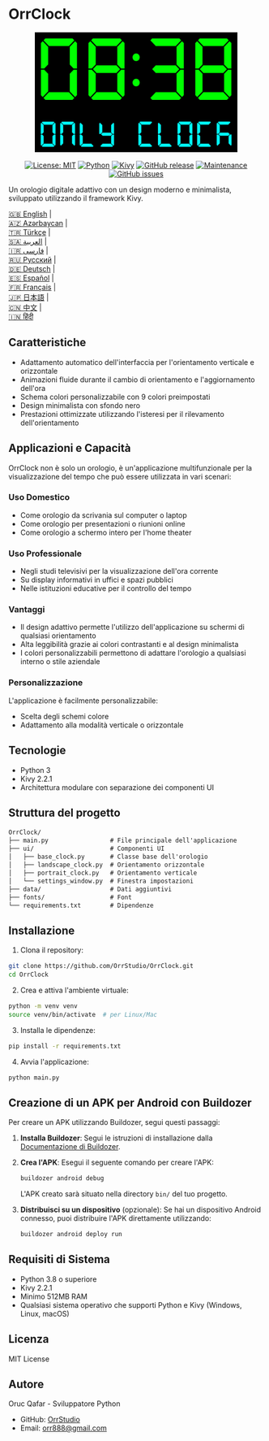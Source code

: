 # OrrClock

<div align="center">
  <img src="../images/logo.png" alt="OrrClock Logo" width="400"/>
</div>

<div align="center">
  
[![License: MIT](https://img.shields.io/badge/License-MIT-yellow.svg)](https://opensource.org/licenses/MIT)
[![Python](https://img.shields.io/badge/Python-3.8%2B-blue)](https://www.python.org/)
[![Kivy](https://img.shields.io/badge/Kivy-2.2.1-brightgreen)](https://kivy.org/)
[![GitHub release](https://img.shields.io/badge/Release-v1.0.0-blue)](https://github.com/OrrStudio/OrrClock/releases)
[![Maintenance](https://img.shields.io/badge/Maintained%3F-yes-green.svg)](https://github.com/OrrStudio/OrrClock/graphs/commit-activity)
[![GitHub issues](https://img.shields.io/github/issues/OrrStudio/OrrClock)](https://github.com/OrrStudio/OrrClock/issues)

</div>

Un orologio digitale adattivo con un design moderno e minimalista, sviluppato utilizzando il framework Kivy.

[🇬🇧 English](../README.md) |  
[🇦🇿 Azərbaycan](README.az.md) |  
[🇹🇷 Türkçe](README.tr.md) |  
[🇸🇦 العربية](README.ar.md) |  
[🇮🇷 فارسی](README.fa.md) |  
[🇷🇺 Русский](README.ru.md) |  
[🇩🇪 Deutsch](README.de.md) |  
[🇪🇸 Español](README.es.md) |  
[🇫🇷 Français](README.fr.md) |  
[🇯🇵 日本語](README.ja.md) |  
[🇨🇳 中文](README.zh.md) |  
[🇮🇳 हिंदी](README.hi.md)

## Caratteristiche

- Adattamento automatico dell'interfaccia per l'orientamento verticale e orizzontale
- Animazioni fluide durante il cambio di orientamento e l'aggiornamento dell'ora
- Schema colori personalizzabile con 9 colori preimpostati
- Design minimalista con sfondo nero
- Prestazioni ottimizzate utilizzando l'isteresi per il rilevamento dell'orientamento

## Applicazioni e Capacità

OrrClock non è solo un orologio, è un'applicazione multifunzionale per la visualizzazione del tempo che può essere utilizzata in vari scenari:

### Uso Domestico
- Come orologio da scrivania sul computer o laptop
- Come orologio per presentazioni o riunioni online
- Come orologio a schermo intero per l'home theater

### Uso Professionale
- Negli studi televisivi per la visualizzazione dell'ora corrente
- Su display informativi in uffici e spazi pubblici
- Nelle istituzioni educative per il controllo del tempo

### Vantaggi
- Il design adattivo permette l'utilizzo dell'applicazione su schermi di qualsiasi orientamento
- Alta leggibilità grazie ai colori contrastanti e al design minimalista
- I colori personalizzabili permettono di adattare l'orologio a qualsiasi interno o stile aziendale

### Personalizzazione
L'applicazione è facilmente personalizzabile:
- Scelta degli schemi colore
- Adattamento alla modalità verticale o orizzontale

## Tecnologie

- Python 3
- Kivy 2.2.1
- Architettura modulare con separazione dei componenti UI

## Struttura del progetto

```
OrrClock/
├── main.py                 # File principale dell'applicazione
├── ui/                     # Componenti UI
│   ├── base_clock.py       # Classe base dell'orologio
│   ├── landscape_clock.py  # Orientamento orizzontale
│   ├── portrait_clock.py   # Orientamento verticale
│   └── settings_window.py  # Finestra impostazioni
├── data/                   # Dati aggiuntivi
├── fonts/                  # Font
└── requirements.txt        # Dipendenze
```

## Installazione

1. Clona il repository:
```bash
git clone https://github.com/OrrStudio/OrrClock.git
cd OrrClock
```

2. Crea e attiva l'ambiente virtuale:
```bash
python -m venv venv
source venv/bin/activate  # per Linux/Mac
```

3. Installa le dipendenze:
```bash
pip install -r requirements.txt
```

4. Avvia l'applicazione:
```bash
python main.py
```

## Creazione di un APK per Android con Buildozer

Per creare un APK utilizzando Buildozer, segui questi passaggi:

1. **Installa Buildozer**:
   Segui le istruzioni di installazione dalla [Documentazione di Buildozer](https://buildozer.readthedocs.io/en/latest/installation.html).

2. **Crea l'APK**:
   Esegui il seguente comando per creare l'APK:
   ```bash
   buildozer android debug
   ```
   L'APK creato sarà situato nella directory `bin/` del tuo progetto.

3. **Distribuisci su un dispositivo** (opzionale):
   Se hai un dispositivo Android connesso, puoi distribuire l'APK direttamente utilizzando:
   ```bash
   buildozer android deploy run
   ```

## Requisiti di Sistema

- Python 3.8 o superiore
- Kivy 2.2.1
- Minimo 512MB RAM
- Qualsiasi sistema operativo che supporti Python e Kivy (Windows, Linux, macOS)

## Licenza

MIT License

## Autore

Oruc Qafar - Sviluppatore Python
- GitHub: [OrrStudio](https://github.com/OrrStudio)
- Email: orr888@gmail.com
